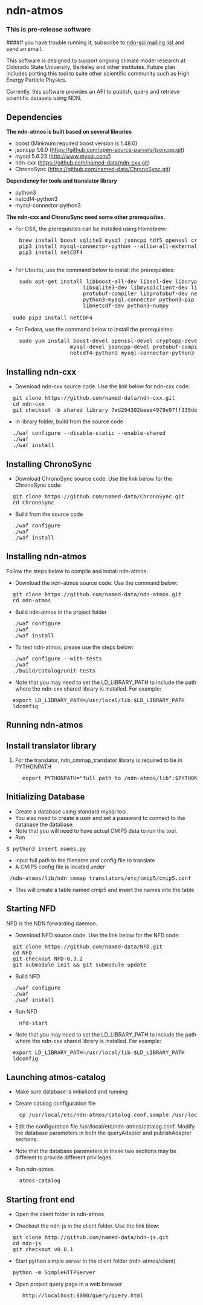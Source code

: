 ndn-atmos
============

### This is pre-release software
####If you have trouble running it, subscribe to <a href=http://www.netsec.colostate.edu/mailman/listinfo/ndn-sci> ndn-sci mailing list </a> and send an email.

 This software is designed to support ongoing climate model research at Colorado State University,
 Berkeley and other institutes. Future plan includes porting this tool to suite other scientific
 community such as High Energy Particle Physics.

 Currently, this software provides an API to publish, query and retrieve scientific datasets using
 NDN.

Dependencies
---------------------

**The ndn-atmos is built based on several libraries**

 * boost (Minimum required boost version is 1.48.0)
 * jsoncpp 1.6.0 (https://github.com/open-source-parsers/jsoncpp.git)
 * mysql 5.6.23 (http://www.mysql.com/)
 * ndn-cxx (https://github.com/named-data/ndn-cxx.git)
 * ChronoSync (https://github.com/named-data/ChronoSync.git)

**Dependency for tools and translator library**

 * python3
 * netcdf4-python3
 * mysql-connector-python3

**The ndn-cxx and ChronoSync need some other prerequisites.**

 *  For OSX, the prerequisites can be installed using Homebrew:
<pre>
    brew install boost sqlite3 mysql jsoncpp hdf5 openssl cryptopp protobuf
    pip3 install mysql-connector-python --allow-all-external
    pip3 install netCDF4

</pre>

 * For Ubuntu, use the command below to install the prerequisites:
<pre>
    sudo apt-get install libboost-all-dev libssl-dev libcrypto++-dev \
                        libsqlite3-dev libmysqlclient-dev libjsoncpp-dev \
                        protobuf-compiler libprotobuf-dev netcdf4-python \
                        python3-mysql.connector python3-pip libhdf5-dev \
                        libnetcdf-dev python3-numpy

  sudo pip3 install netCDF4
</pre>

 * For Fedora, use the command below to install the prerequisites:
<pre>
    sudo yum install boost-devel openssl-devel cryptopp-devel sqlite3x-devel \
                    mysql-devel jsoncpp-devel protobuf-compiler protobuf-devel \
                    netcdf4-python3 mysql-connector-python3
</pre>



Installing ndn-cxx
---------------------

* Download ndn-cxx source code. Use the link below for ndn-cxx code:
<pre>
  git clone https://github.com/named-data/ndn-cxx.git
  cd ndn-cxx
  git checkout -b shared_library 7ed294302beee4979e97ff338dee0eb3eef51142
</pre>

* In library folder, build from the source code
<pre>
  ./waf configure --disable-static --enable-shared
  ./waf
  ./waf install
</pre>

Installing ChronoSync
---------------------

* Download ChronoSync source code. Use the link below for the ChronoSync code:
<pre>
  git clone https://github.com/named-data/ChronoSync.git
  cd ChronoSync
</pre>

* Build from the source code
<pre>
  ./waf configure
  ./waf
  ./waf install
</pre>


Installing ndn-atmos
---------------------

Follow the steps below to compile and install ndn-atmos:

* Download the ndn-atmos source code. Use the command below:
<pre>
  git clone https://github.com/named-data/ndn-atmos.git
  cd ndn-atmos
</pre>

* Build ndn-atmos in the project folder
<pre>
  ./waf configure
  ./waf
  ./waf install
</pre>

* To test ndn-atmos, please use the steps below:
<pre>
  ./waf configure --with-tests
  ./waf
  ./build/catalog/unit-tests
</pre>

* Note that you may need to set the LD_LIBRARY_PATH to include the path where the ndn-cxx shared
library is installed. For example:
<pre>
  export LD_LIBRARY_PATH=/usr/local/lib:$LD_LIBRARY_PATH
  ldconfig
</pre>


Running ndn-atmos
--------------------------

Install translator library
---------------------------
1. For the translator, ndn_cmmap_translator library is required to be in PYTHONPATH
<pre>
     export PYTHONPATH="full path to /ndn-atmos/lib":$PYTHONPATH
</pre>


Initializing Database
---------------------
* Create a database using standard mysql tool.
* You also need to create a user and set a password to connect to the database the database.
* Note that you will need to have actual CMIP5 data to run the tool.
* Run
<pre>
$ python3 insert_names.py
</pre>
* Input full path to the filename and config file to translate
* A CMIP5 config file is located under
<pre> /ndn-atmos/lib/ndn_cmmap_translators/etc/cmip5/cmip5.conf </pre>
* This will create a table named cmip5 and insert the names into the table


Starting NFD
------------
NFD is the NDN forwarding daemon.

* Download NFD source code. Use the link below for the NFD code:
<pre>
  git clone https://github.com/named-data/NFD.git
  cd NFD
  git checkout NFD-0.3.2
  git submodule init && git submodule update
</pre>

* Build NFD
<pre>
  ./waf configure
  ./waf
  ./waf install
</pre>

* Run NFD
<pre>
    nfd-start
</pre>

* Note that you may need to set the LD_LIBRARY_PATH to include the path where the ndn-cxx shared
library is installed. For example:
<pre>
  export LD_LIBRARY_PATH=/usr/local/lib:$LD_LIBRARY_PATH
  ldconfig
</pre>


Launching atmos-catalog
-----------------------

* Make sure database is initialized and running

* Create catalog configuration file
<pre>
    cp /usr/local/etc/ndn-atmos/catalog.conf.sample /usr/local/etc/ndn-atmos/catalog.conf
</pre>

* Edit the configuration file /usr/local/etc/ndn-atmos/catalog.conf. Modify the database parameters
in both the queryAdapter and publishAdapter sections.
* Note that the database parameters in these two sections may be different to provide different
privileges.


* Run ndn-atmos
<pre>
    atmos-catalog
</pre>


Starting front end
------------------

* Open the client folder in ndn-atmos

* Checkout the ndn-js in the client folder. Use the link blow:
<pre>
  git clone http://github.com/named-data/ndn-js.git
  cd ndn-js
  git checkout v0.8.1
</pre>

* Start python simple server in the client folder (ndn-atmos/client)
<pre>
  python -m SimpleHTTPServer
</pre>

* Open project query page in a web browser
<pre>
     http://localhost:8000/query/query.html
</pre>
